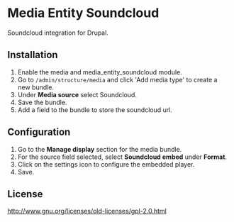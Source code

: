 # Media Entity Soundcloud
Soundcloud integration for Drupal.

## Installation

1. Enable the media and media_entity_soundcloud module.
2. Go to `/admin/structure/media` and click 'Add media type' to create a new
   bundle.
3. Under **Media source** select Soundcloud.
4. Save the bundle.
5. Add a field to the bundle to store the soundcloud url.

## Configuration

1. Go to the **Manage display** section for the media bundle.
2. For the source field selected, select **Soundcloud embed** under **Format**.
3. Click on the settings icon to configure the embedded player.
4. Save.

## License

http://www.gnu.org/licenses/old-licenses/gpl-2.0.html
